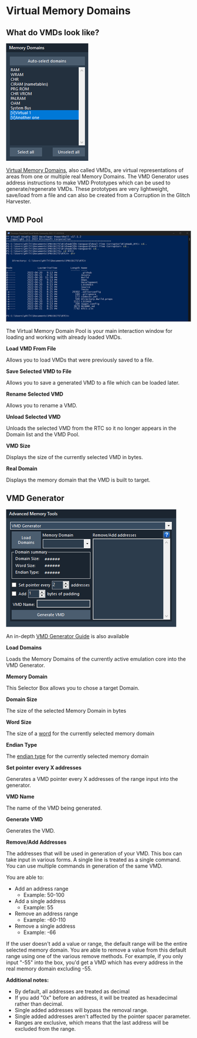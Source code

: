 # Virtual Memory Domains

## What do VMDs look like?

<div align="left">

<img src="../../.gitbook/assets/image (11) (1).png" alt="">

</div>

[Virtual Memory Domains](basic.md#virtual-memory-domain), also called VMDs, are virtual representations of areas from one or multiple real Memory Domains. The VMD Generator uses address instructions to make VMD Prototypes which can be used to generate/regenerate VMDs. These prototypes are very lightweight, save/load from a file and can also be created from a Corruption in the Glitch Harvester.

## VMD Pool

<div align="left">

<img src="../../.gitbook/assets/image (27).png" alt="">

</div>

The Virtual Memory Domain Pool is your main interaction window for loading and working with already loaded VMDs.

**Load VMD From File**

Allows you to load VMDs that were previously saved to a file.

**Save Selected VMD to File**

Allows you to save a generated VMD to a file which can be loaded later.

**Rename Selected VMD**

Allows you to rename a VMD.

**Unload Selected VMD**

Unloads the selected VMD from the RTC so it no longer appears in the Domain list and the VMD Pool.

**VMD Size**

Displays the size of the currently selected VMD in bytes.

**Real Domain**

Displays the memory domain that the VMD is built to target.

## VMD Generator

<div align="left">

<img src="../../.gitbook/assets/image (14) (1).png" alt="">

</div>

An in-depth [VMD Generator Guide](vmd-generator.md) is also available

**Load Domains**

Loads the Memory Domains of the currently active emulation core into the VMD Generator.

**Memory Domain**

This Selector Box allows you to chose a target Domain.

**Domain Size**

The size of the selected Memory Domain in bytes

**Word Size**

The size of a [word](https://en.wikipedia.org/wiki/Word\_\(computer\_architecture\)) for the currently selected memory domain

**Endian Type**

The [endian type](https://en.wikipedia.org/wiki/Endianness) for the currently selected memory domain

**Set pointer every X addresses**

Generates a VMD pointer every X addresses of the range input into the generator.

**VMD Name**

The name of the VMD being generated.

**Generate VMD**

Generates the VMD.

**Remove/Add Addresses**

The addresses that will be used in generation of your VMD. This box can take input in various forms. A single line is treated as a single command. You can use multiple commands in generation of the same VMD.

You are able to:

* Add an address range
  * Example: 50-100
* Add a single address
  * Example: 55
* Remove an address range
  * Example: -60-110
* Remove a single address
  * Example: -66

If the user doesn't add a value or range, the default range will be the entire selected memory domain. You are able to remove a value from this default range using one of the various remove methods. For example, if you only input "-55" into the box, you'd get a VMD which has every address in the real memory domain excluding -55.

**Additional notes:**

* By default, all addresses are treated as decimal
* If you add "0x" before an address, it will be treated as hexadecimal rather than decimal.
* Single added addresses will bypass the removal range.
* Single added addresses aren't affected by the pointer spacer parameter.
* Ranges are exclusive, which means that the last address will be excluded from the range.

